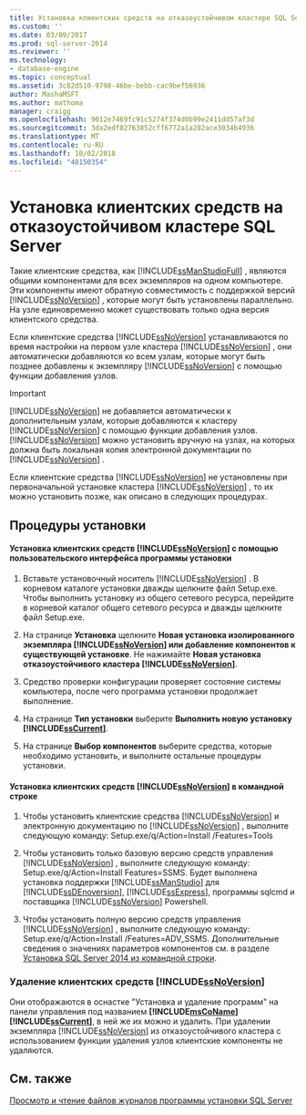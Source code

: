 ```yaml
---
title: Установка клиентских средств на отказоустойчивом кластере SQL Server | Документация Майкрософт
ms.custom: ''
ms.date: 03/09/2017
ms.prod: sql-server-2014
ms.reviewer: ''
ms.technology:
- database-engine
ms.topic: conceptual
ms.assetid: 3c82d510-9798-46be-bebb-cac9bef56936
author: MashaMSFT
ms.author: mathoma
manager: craigg
ms.openlocfilehash: 9012e7469fc91c5274f374d0b99e2411dd57af3d
ms.sourcegitcommit: 3da2edf82763852cff6772a1a282ace3034b4936
ms.translationtype: MT
ms.contentlocale: ru-RU
ms.lasthandoff: 10/02/2018
ms.locfileid: "48150354"
---
```

# <a name="install-client-tools-on-a-sql-server-failover-cluster"></a>Установка клиентских средств на отказоустойчивом кластере SQL Server
  Такие клиентские средства, как [!INCLUDE[ssManStudioFull](../../../includes/ssmanstudiofull-md.md)] , являются общими компонентами для всех экземпляров на одном компьютере. Эти компоненты имеют обратную совместимость с поддержкой версий [!INCLUDE[ssNoVersion](../../../includes/ssnoversion-md.md)] , которые могут быть установлены параллельно. На узле единовременно может существовать только одна версия клиентского средства.  
  
 Если клиентские средства [!INCLUDE[ssNoVersion](../../../includes/ssnoversion-md.md)] устанавливаются по время настройки на первом узле кластера [!INCLUDE[ssNoVersion](../../../includes/ssnoversion-md.md)] , они автоматически добавляются ко всем узлам, которые могут быть позднее добавлены к экземпляру [!INCLUDE[ssNoVersion](../../../includes/ssnoversion-md.md)] с помощью функции добавления узлов.  
  
> [!IMPORTANT]  
>  [!INCLUDE[ssNoVersion](../../../includes/ssnoversion-md.md)] не добавляется автоматически к дополнительным узлам, которые добавляются к кластеру [!INCLUDE[ssNoVersion](../../../includes/ssnoversion-md.md)] с помощью функции добавления узлов. [!INCLUDE[ssNoVersion](../../../includes/ssnoversion-md.md)] можно установить вручную на узлах, на которых должна быть локальная копия электронной документации по [!INCLUDE[ssNoVersion](../../../includes/ssnoversion-md.md)] .  
  
 Если клиентские средства [!INCLUDE[ssNoVersion](../../../includes/ssnoversion-md.md)] не установлены при первоначальной установке кластера [!INCLUDE[ssNoVersion](../../../includes/ssnoversion-md.md)] , то их можно установить позже, как описано в следующих процедурах.  
  
## <a name="installation-procedures"></a>Процедуры установки  
  
#### <a name="installing-includessnoversionincludesssnoversion-mdmd-client-tools-using-the-setup-user-interface"></a>Установка клиентских средств [!INCLUDE[ssNoVersion](../../../includes/ssnoversion-md.md)] с помощью пользовательского интерфейса программы установки  
  
1.  Вставьте установочный носитель [!INCLUDE[ssNoVersion](../../../includes/ssnoversion-md.md)] . В корневом каталоге установки дважды щелкните файл Setup.exe. Чтобы выполнить установку из общего сетевого ресурса, перейдите в корневой каталог общего сетевого ресурса и дважды щелкните файл Setup.exe.  
  
2.  На странице **Установка** щелкните **Новая установка изолированного экземпляра [!INCLUDE[ssNoVersion](../../../includes/ssnoversion-md.md)] или добавление компонентов к существующей установке**. Не нажимайте **Новая установка отказоустойчивого кластера [!INCLUDE[ssNoVersion](../../../includes/ssnoversion-md.md)]**.  
  
3.  Средство проверки конфигурации проверяет состояние системы компьютера, после чего программа установки продолжает выполнение.  
  
4.  На странице **Тип установки** выберите **Выполнить новую установку [!INCLUDE[ssCurrent](../../../includes/sscurrent-md.md)]**.  
  
5.  На странице **Выбор компонентов** выберите средства, которые необходимо установить, и выполните остальные процедуры установки.  
  
#### <a name="installing-includessnoversionincludesssnoversion-mdmd-client-tools-at-the-command-prompt"></a>Установка клиентских средств [!INCLUDE[ssNoVersion](../../../includes/ssnoversion-md.md)] в командной строке  
  
1.  Чтобы установить клиентские средства [!INCLUDE[ssNoVersion](../../../includes/ssnoversion-md.md)] и электронную документацию по [!INCLUDE[ssNoVersion](../../../includes/ssnoversion-md.md)] , выполните следующую команду: Setup.exe/q/Action=Install /Features=Tools  
  
2.  Чтобы установить только базовую версию средств управления [!INCLUDE[ssNoVersion](../../../includes/ssnoversion-md.md)] , выполните следующую команду: Setup.exe/q/Action=Install Features=SSMS. Будет выполнена установка поддержки [!INCLUDE[ssManStudio](../../../includes/ssmanstudio-md.md)] для [!INCLUDE[ssDEnoversion](../../../includes/ssdenoversion-md.md)], [!INCLUDE[ssExpress](../../../includes/ssexpress-md.md)], программы sqlcmd и поставщика [!INCLUDE[ssNoVersion](../../../includes/ssnoversion-md.md)] Powershell.  
  
3.  Чтобы установить полную версию средств управления [!INCLUDE[ssNoVersion](../../../includes/ssnoversion-md.md)] , выполните следующую команду: Setup.exe/q/Action=Install /Features=ADV_SSMS. Дополнительные сведения о значениях параметров компонентов см. в разделе [Установка SQL Server 2014 из командной строки](../../../database-engine/install-windows/install-sql-server-from-the-command-prompt.md).  
  
### <a name="uninstalling-includessnoversionincludesssnoversion-mdmd-client-tools"></a>Удаление клиентских средств [!INCLUDE[ssNoVersion](../../../includes/ssnoversion-md.md)]  
 Они отображаются в оснастке "Установка и удаление программ" на панели управления под названием **[!INCLUDE[msCoName](../../../includes/msconame-md.md)][!INCLUDE[ssCurrent](../../../includes/sscurrent-md.md)]**, в ней же их можно и удалить. При удалении экземпляра [!INCLUDE[ssNoVersion](../../../includes/ssnoversion-md.md)] из отказоустойчивого кластера с использованием функции удаления узлов клиентские компоненты не удаляются.  
  
## <a name="see-also"></a>См. также  
 [Просмотр и чтение файлов журналов программы установки SQL Server](../../../database-engine/install-windows/view-and-read-sql-server-setup-log-files.md)  
  
  
